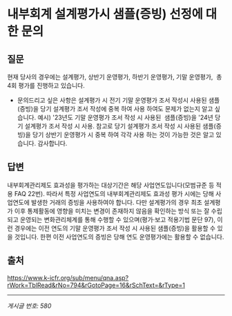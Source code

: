 # 내부회계  설계평가시  샘플(증빙) 선정에 대한 문의

## 질문
현재 당사의 경우에는
설계평가, 상반기 운영평가, 하반기 운영평가, 기말 운영평가,  총 4회 평가를 진행하고 있습니다.
* 문의드리고 싶은 사항은 설계평가 시 전기 기말 운영평가 조서 작성시 사용된 샘플(증빙)을 당기 설계평가 조서 작성에 중복 하여 사용 하여도 문제가 없는지 알고 싶습니다.
예시) '23년도 기말 운영평가 조서 작성 시 사용된  샘플(증빙)을 '24년 당기 설계평가 조서 작성 시 사용.
참고로 당기 설계평가 조서 작성 시 사용된 샘플(증빙)을 당기 상반기 운영평가 시 중복 하여 각각 사용 하는 것이
가능한 것은 알고 있습니다.
감사합니다.

## 답변
내부회계관리제도 효과성을 평가하는 대상기간은 해당 사업연도입니다(모범규준 등 적용 FAQ 22번). 따라서 특정 사업연도의 내부회계관리제도 효과성 평가 시에는 당해 사업연도에 발생한 거래의 증빙을 사용하여야 합니다.
다만 설계평가의 경우 최초 설계평가 이후 통제활동에 영향을 미치는 변경이 존재하지 않음을 확인하는 방식 또는 잘 수립되고 운영되는 변화관리체계를 통해 수행할 수 있으며(평가·보고 적용기법 문단 97), 이런 경우에는 이전 연도의 기말 운영평가 조서 작성 시 사용된 샘플(증빙)을 활용할 수 있을 것입니다. 한편 이전 사업연도의 증빙은 당해 연도 운영평가에는 활용할 수 없습니다.

## 출처
https://www.k-icfr.org/sub/menu/qna.asp?rWork=TblRead&rNo=794&rGotoPage=16&rSchText=&rType=1

---
*게시글 번호: 580*
